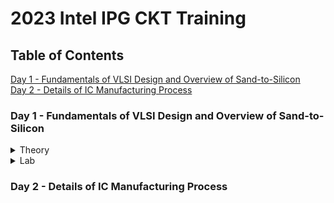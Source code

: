 # 2023 Intel IPG CKT Training

## Table of Contents
<a href="#one">Day 1 - Fundamentals of VLSI Design and Overview of Sand-to-Silicon</a>
<br>
<a href="#two">Day 2 - Details of IC Manufacturing Process</a>
<br>

<a name="user-content-one"></a>
### Day 1 - Fundamentals of VLSI Design and Overview of Sand-to-Silicon

<details>
<summary>Theory</summary>
<br>
  
1. **VLSI Circuit Design Course Details**

| Digital Logic Design                | Electric Circuit Design                                        | Semiconductor Devices                     |
| ------------------------------------|:--------------------------------------------------------------:| -----------------------------------------:|
| Logic gates                         | Resistor, capacitor, inductor, voltage source & current source | Conductor, semicondictor & insulator      |
| Truth table and K-Map               | Charge, current, voltage, power, & energy                      | Silicon & Germanium                       |
| Combinational Lofic Circuit         | KCL & KVL                                                      | Drift & Diffusion                         |
| Mux and Decoder based logic designs | Mesh and Nodal Analysis                                        | Intrinsic and Extrinsic Semiconductor     |
| Sequential Logic Circuits           | Circuit Theorem: Superposition, Thevenin's                     | Semiconductor Diode, BJT & MOSFET         |
| Logic states                        | RC circuits and Transients                                     | Operation, Characteristics & Band Diagram |
| Timing Diagrams                     | Assignment                                                     | Assignment                                |
| Assignment
<br>
  
2. **Overview of VLSI Design**

**Wafer and Die**
- Wafer diameter is approximate 12 inch (~300mm)
- Single wafer contails ~10k die.
- General die size is 1mm x 1mm or 2mm x 2mm
- All eletric components fabricated on each and every single die.

![image](https://user-images.githubusercontent.com/121998024/211214116-faea14d9-052b-405f-ad9e-f4420f40e5ec.png)

**Packaged Chip**
- Central part of the chip is called die.
- Types of packaging are
  - SIP (Syatem in Packages)
  - DIP (Dual-in-Line Package)
  - QFN (Quad Flat No-Lead Package)
  - BGA (Ball Grid Array)

![image](https://user-images.githubusercontent.com/121998024/211214479-6a1c246d-f587-4969-a005-638e460e7bd8.png)

**Inside the Die**
<br>
![image](https://user-images.githubusercontent.com/121998024/211214585-0118cfb3-8977-467d-8853-54786fa3694f.png)

- **Memory and Memory Controller**:
  - Static Random Access Memory (SRAM) and SRAM controller
  
- **Digital**:
  - Made up of gates, muxes, decoders, counters, resistors, FSM, & etc...
  - All are made by standard cells and deigned by using semicustom VLSI design flow.

- **Analog & RF**:
  - Consists of:
    - Clock component (VCO and PLL)
    - Reference and registered voltage (Bandgap reference, LDO, DC-DC converter)
    - Data component (PRBS generator)
    - Amplifiers & Filters
    - Interfaces (ADC & DAC)
  - All are made and designed by custom VLSI design flow.
 <br>

3. **VLSI Design Methodology**
-Proper functionality, low cost & time saving
  - FPGA Based Design
  
  

<br>
</details>


<details>
<summary>Lab</summary>
<br>

<br>
</details>



<a name="user-content-two"></a>
### Day 2 - Details of IC Manufacturing Process


